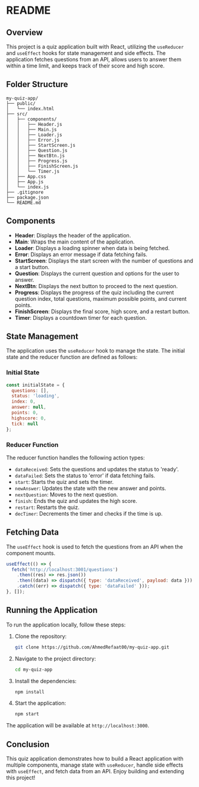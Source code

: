 # README

## Overview

This project is a quiz application built with React, utilizing the `useReducer` and `useEffect` hooks for state management and side effects. The application fetches questions from an API, allows users to answer them within a time limit, and keeps track of their score and high score.

## Folder Structure

```
my-quiz-app/
├── public/
│   └── index.html
├── src/
│   ├── components/
│   │   ├── Header.js
│   │   ├── Main.js
│   │   ├── Loader.js
│   │   ├── Error.js
│   │   ├── StartScreen.js
│   │   ├── Question.js
│   │   ├── NextBtn.js
│   │   ├── Progress.js
│   │   ├── FinishScreen.js
│   │   └── Timer.js
│   ├── App.css
│   ├── App.js
│   └── index.js
├── .gitignore
├── package.json
└── README.md
```

## Components

- **Header**: Displays the header of the application.
- **Main**: Wraps the main content of the application.
- **Loader**: Displays a loading spinner when data is being fetched.
- **Error**: Displays an error message if data fetching fails.
- **StartScreen**: Displays the start screen with the number of questions and a start button.
- **Question**: Displays the current question and options for the user to answer.
- **NextBtn**: Displays the next button to proceed to the next question.
- **Progress**: Displays the progress of the quiz including the current question index, total questions, maximum possible points, and current points.
- **FinishScreen**: Displays the final score, high score, and a restart button.
- **Timer**: Displays a countdown timer for each question.

## State Management

The application uses the `useReducer` hook to manage the state. The initial state and the reducer function are defined as follows:

### Initial State

```javascript
const initialState = { 
  questions: [], 
  status: 'loading', 
  index: 0, 
  answer: null, 
  points: 0, 
  highscore: 0, 
  tick: null 
};
```

### Reducer Function

The reducer function handles the following action types:

- `dataReceived`: Sets the questions and updates the status to 'ready'.
- `dataFailed`: Sets the status to 'error' if data fetching fails.
- `start`: Starts the quiz and sets the timer.
- `newAnswer`: Updates the state with the new answer and points.
- `nextQuestion`: Moves to the next question.
- `finish`: Ends the quiz and updates the high score.
- `restart`: Restarts the quiz.
- `decTimer`: Decrements the timer and checks if the time is up.

## Fetching Data

The `useEffect` hook is used to fetch the questions from an API when the component mounts.

```javascript
useEffect(() => {
  fetch('http://localhost:3001/questions')
    .then((res) => res.json())
    .then((data) => dispatch({ type: 'dataReceived', payload: data }))
    .catch((err) => dispatch({ type: 'dataFailed' }));
}, []);
```

## Running the Application

To run the application locally, follow these steps:

1. Clone the repository:
   ```sh
   git clone https://github.com/AhmedRefaat00/my-quiz-app.git
   ```
2. Navigate to the project directory:
   ```sh
   cd my-quiz-app
   ```
3. Install the dependencies:
   ```sh
   npm install
   ```
4. Start the application:
   ```sh
   npm start
   ```

The application will be available at `http://localhost:3000`.

## Conclusion

This quiz application demonstrates how to build a React application with multiple components, manage state with `useReducer`, handle side effects with `useEffect`, and fetch data from an API. Enjoy building and extending this project!
